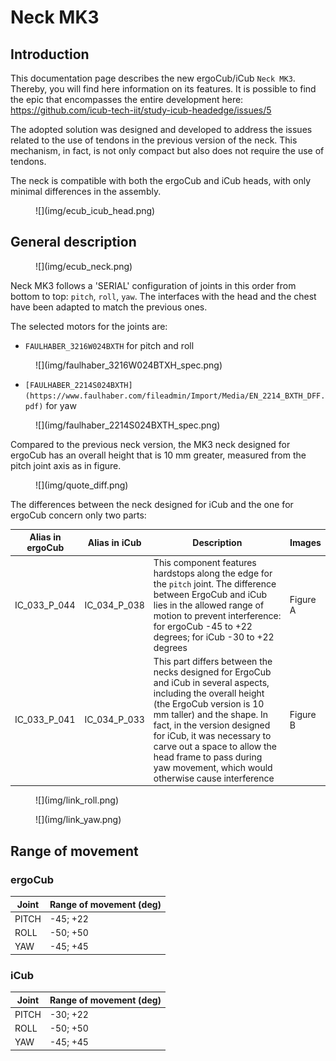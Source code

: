 # Neck MK3

## Introduction

This documentation page describes the new ergoCub/iCub `Neck MK3`. Thereby, you will find here information on its features.
It is possible to find the epic that encompasses the entire development here: https://github.com/icub-tech-iit/study-icub-headedge/issues/5

The adopted solution was designed and developed to address the issues related to the use of tendons in the previous version of the neck. This mechanism, in fact, is not only compact but also does not require the use of tendons.

The neck is compatible with both the ergoCub and iCub heads, with only minimal differences in the assembly.

<figure markdown="span">
    ![](img/ecub_icub_head.png)
</figure>

## General description

<figure markdown="span">
    ![](img/ecub_neck.png)
  </figure>


Neck MK3 follows a 'SERIAL' configuration of joints in this order from bottom to top: `pitch`, `roll`, `yaw`. The interfaces with the head and the chest have been adapted to match the previous ones.

The selected motors for the joints are:

- `FAULHABER_3216W024BXTH` for pitch and roll
<figure markdown="span">
    ![](img/faulhaber_3216W024BTXH_spec.png)
  </figure>


- `[FAULHABER_2214S024BXTH](https://www.faulhaber.com/fileadmin/Import/Media/EN_2214_BXTH_DFF.pdf)` for yaw
<figure markdown="span">
    ![](img/faulhaber_2214S024BXTH_spec.png)
</figure>


Compared to the previous neck version, the MK3 neck designed for ergoCub has an overall height that is 10 mm greater, measured from the pitch joint axis as in figure.
<figure markdown="span">
    ![](img/quote_diff.png)
  </figure>


The differences between the neck designed for iCub and the one for ergoCub concern only two parts:

| Alias in ergoCub | Alias in iCub | Description  |   Images      |
|----------------------|--------|---------------|------------|
|     IC_033_P_044         |    IC_034_P_038    | This component features hardstops along the edge for the `pitch` joint. The difference between ErgoCub and iCub lies in the allowed range of motion to prevent interference: for ergoCub -45 to +22 degrees; for iCub -30 to +22 degrees | Figure A   |
|       IC_033_P_041       |    IC_034_P_033    | This part differs between the necks designed for ErgoCub and iCub in several aspects, including the overall height (the ErgoCub version is 10 mm taller) and the shape. In fact, in the version designed for iCub, it was necessary to carve out a space to allow the head frame to pass during yaw movement, which would otherwise cause interference  |  Figure B

<figure markdown="span">
    ![](img/link_roll.png)
</figure>


<figure markdown="span">
     ![](img/link_yaw.png)
  </figure>


## Range of movement

### ergoCub

| Joint | Range of movement (deg)
|----------------------|------|
|    PITCH       |   -45; +22   |
|       ROLL      |    -50; +50   |
|       YAW      |    -45; +45   |

### iCub

| Joint | Range of movement (deg) |
|----------------------|------|
|    PITCH       |   -30; +22   |
|       ROLL     |    -50; +50  |
|       YAW      |    -45; +45  |
